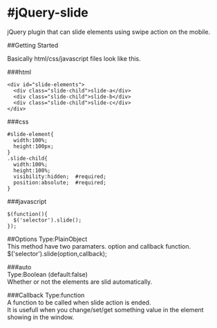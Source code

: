 #jQuery-slide
=====
jQuery plugin that can slide elements using swipe action on the mobile.

##Getting Started

Basically html/css/javascript files look like this.

###html
```html:
<div id="slide-elements">
  <div class="slide-child">slide-a</div>
  <div class="slide-child">slide-b</div>
  <div class="slide-child">slide-c</div>
</div>
```
###css
```css:
#slide-element{
  width:100%;
  height:100px;
}
.slide-child{
  width:100%;
  height:100%;
  visibility:hidden;  #required;
  position:absolute;  #required;
}
```
###javascript
```js:
$(function(){
  $('selector').slide();
});
```
##Options
Type:PlainObject  
This method have two paramaters. option and callback function.  
$('selector').slide(option,callback);  

###auto  
Type:Boolean (default:false)  
Whether or not the elements are slid automatically.  
  
###Callback
Type:function  
A function to be called when slide action is ended.  
It is usefull when you change/set/get something value in the element showing in the window.  
